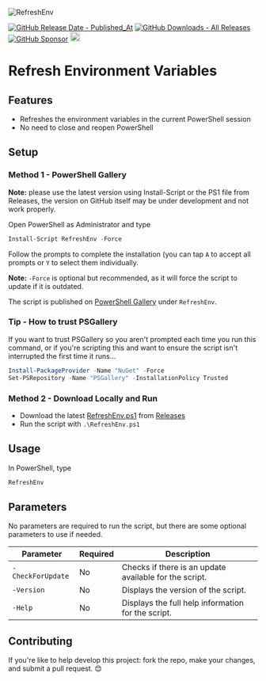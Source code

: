 ![RefreshEnv](PATH)

[![GitHub Release Date - Published_At](https://img.shields.io/github/release-date/asheroto/RefreshEnv)](https://github.com/asheroto/RefreshEnv/releases)
[![GitHub Downloads - All Releases](https://img.shields.io/github/downloads/asheroto/RefreshEnv/total)](https://github.com/asheroto/RefreshEnv/releases)
[![GitHub Sponsor](https://img.shields.io/github/sponsors/asheroto?label=Sponsor&logo=GitHub)](https://github.com/sponsors/asheroto)
<a href="https://ko-fi.com/asheroto"><img src="https://ko-fi.com/img/githubbutton_sm.svg" alt="Ko-Fi Button" height="20px"></a>

# Refresh Environment Variables

## Features
-  Refreshes the environment variables in the current PowerShell session
-  No need to close and reopen PowerShell

## Setup

### Method 1 - PowerShell Gallery

**Note:** please use the latest version using Install-Script or the PS1 file from Releases, the version on GitHub itself may be under development and not work properly.

Open PowerShell as Administrator and type

```powershell
Install-Script RefreshEnv -Force
```

Follow the prompts to complete the installation (you can tap `A` to accept all prompts or `Y` to select them individually.

**Note:** `-Force` is optional but recommended, as it will force the script to update if it is outdated.

The script is published on [PowerShell Gallery](https://www.powershellgallery.com/packages/RefreshEnv) under `RefreshEnv`.

### Tip - How to trust PSGallery

If you want to trust PSGallery so you aren't prompted each time you run this command, or if you're scripting this and want to ensure the script isn't interrupted the first time it runs...

```powershell
Install-PackageProvider -Name "NuGet" -Force
Set-PSRepository -Name "PSGallery" -InstallationPolicy Trusted
```

### Method 2 - Download Locally and Run

-   Download the latest [RefreshEnv.ps1](https://github.com/asheroto/RefreshEnv/releases/latest/download/RefreshEnv.ps1) from [Releases](https://github.com/asheroto/RefreshEnv/releases)
-   Run the script with `.\RefreshEnv.ps1`

## Usage

In PowerShell, type

```powershell
RefreshEnv
```

## Parameters

No parameters are required to run the script, but there are some optional parameters to use if needed.

| Parameter         | Required | Description                                                                                 |
| ----------------- | -------- | ------------------------------------------------------------------------------------------- |
| `-CheckForUpdate` | No       | Checks if there is an update available for the script.                                      |
| `-Version`        | No       | Displays the version of the script.                                                         |
| `-Help`           | No       | Displays the full help information for the script.                                          |

## Contributing

If you're like to help develop this project: fork the repo, make your changes, and submit a pull request. 😊